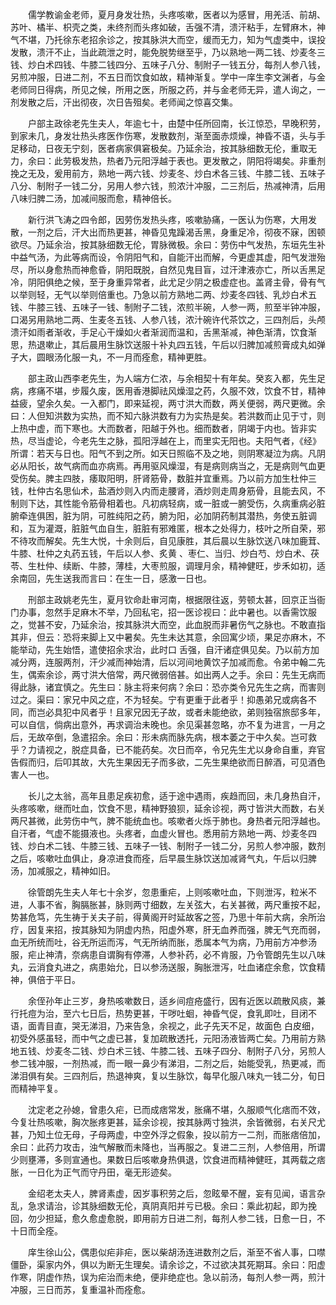 <!-- { "loadSidebar": true } -->
　　儒学教谕金老师，夏月身发壮热，头疼咳嗽，医者以为感冒，用羌活、前胡、苏叶、橘半、枳壳之类，未终剂而头疼如破，舌强不清，溃汗粘手，左臂麻木，神气不堪，乃托徐东老招余诊之，按其脉洪大而空，缓而无力，知为气虚类中，误投发散，溃汗不止，当此疏泄之时，能免脱势继至乎，乃以熟地一两二钱、炒麦冬三钱、炒白术四钱、牛膝二钱四分、五味子八分、制附子一钱五分，每剂人参八钱，另煎冲服，日进二剂，不五日而饮食如故，精神渐复。学中一庠生李文渊者，与金老师同日得病，所见之候，所用之医，所服之药，并与金老师无异，遣人询之，一剂发散之后，汗出彻夜，次日告殂矣。老师闻之惊喜交集。

　　户部主政徐老先生夫人，年逾七十，由楚中任所回南，长江惊恐，早晚积劳，到家未几，身发壮热头疼医作伤寒，发散数剂，渐至面赤烦燥，神昏不语，头与手足移动，日夜无宁刻，医者病家俱窘极矣。乃延余治，按其脉细数无伦，重取无力，余曰：此劳极发热，热者乃元阳浮越于表也。更发散之，阴阳将竭矣。非重剂挽之无及，爰用前方，熟地一两六钱、炒麦冬、炒白术各三钱、牛膝二钱、五味子八分、制附子一钱二分，另用人参六钱，煎浓汁冲服，二三剂后，热减神清，后用八味归脾二汤，加减间服而愈，精神倍长。

　　新行洪飞涛之四令郎，因劳伤发热头疼，咳嗽胁痛，一医认为伤寒，大用发散，一剂之后，汗大出而热更甚，神昏见鬼躁渴舌黑，身重足冷，彻夜不寐，困顿欲尽。乃延余治，按其脉细数无伦，胃脉微极。余曰：劳伤中气发热，东垣先生补中益气汤，为此等病而设，令阴阳气和，自能汗出而解，今更虚其虚，阳气发泄殆尽，所以身愈热而神愈昏，阴阳既脱，自然见鬼目盲，过汗津液亦亡，所以舌黑足冷，阴阳俱绝之候，至于身重异常者，此尤足少阴之极虚症也。盖肾主骨，骨有气以举则轻，无气以举则倍重也。乃急以前方熟地二两、炒麦冬四钱、乳炒白术五钱、牛膝三钱、五味子一钱、制附子二钱，浓煎半碗，人参一两，煎至半钟冲服，口渴另用熟地二两、生麦冬五钱、人参八钱，浓汁碗许代茶饮之，三四剂后，头颅溃汗如雨者渐收，手足心干燥如火者渐润而温和，舌黑渐减，神色渐清，饮食渐思，热退嗽止，其后晨用生脉饮送服十补丸四五钱，午后以归脾加减煎膏成丸如弹子大，圆眼汤化服一丸，不一月而痊愈，精神更胜。

　　部主政山西李老先生，为人端方仁浓，与余相契十有年矣。癸亥入都，先生足病，疼痛不堪，步履久废，医用香港脚祛风燥湿之药，久服不效，饮食不甘，精神益疲，望余久矣。一入都门，即来延视，两寸洪大而数，两关便弱，两尺更微。余曰：人但知洪数为实热，而不知六脉洪数有力为实热是矣。若洪数而止见于寸，则上热中虚，而下寒也。大而数者，阳越于外也。细而数者，阴竭于内也。皆非实热，尽当虚论，今老先生之脉，孤阳浮越在上，而里实无阳也。夫阳气者，《经》所谓：若天与日也。阳气不到之所。如天日照临不及之地，则阴寒凝泣为病。凡阴必从阳长，故气病而血亦病焉。再用驱风燥湿，有是病则病当之，无是病则气血更受伤矣。脾主四肢，痿取阳明，肝肾筋骨，数脏并宜重焉。乃以前方加生杜仲三钱，杜仲古名思仙术，盐酒炒则入内而走腰肾，酒炒则走周身筋骨，且能去风，不制则下达，其性能令筋骨相着也。凡初病轻病，或一脏或一腑受伤，久病重病必脏腑牵连俱困，脏为阴，可胜纯阳之药，腑为阳，必加阴药制其潜热，务使五脏调和，互为灌溉，脏脏气血自生，脏脏有邪难匿，根本之处得力，枝叶之所自荣，邪不待攻而解矣。先生大悦，十余则后，自见康胜，其后晨以生脉饮送八味加鹿茸、牛膝、杜仲之丸药五钱，午后以人参、炙黄 、枣仁、当归、炒白芍、炒白术、茯苓、生杜仲、续断、牛膝，薄桂，大枣煎服，调理月余，精神健旺，步禾如初，适余南回，先生送我而言曰：在生一日，感激一日也。

　　刑部主政姚老先生，夏月钦命赴审河南，根据限往返，劳顿太甚，回京正当衙门办事，忽然手足麻木不举，乃回私宅，招一医诊视曰：此中暑也。以香需饮服之，觉甚不安，乃延余治，按其脉洪大而空，此血脱而非暑伤气之脉也。不敢直指其非，但云：恐将来脚上又中暑矣。先生未达其意，余回寓少顷，果足亦麻木，不能举动，先生始悟，遣使招余求治，此时口 舌强，自汗诸症俱见矣。乃以前方加减分两，连服两剂，汗少减而神始清，后以河间地黄饮子加减而愈。令弟中翰二先生，偶索余诊，两寸洪大倍常，两尺微弱倍甚。如出两人之手。余曰：先生无病而得此脉，诸宜慎之。先生曰：脉主将来何病？余曰：恐亦类令兄先生之病，而害则过之。渠曰：家兄中风之症，不为轻矣。宁有更重于此者乎！抑愚弟兄或病各不同，而岂必具犯中风者乎！且家兄因无子故，或者未能绝欲，弟则独宿旅邸多年，可以自信，倘病出意外，再求调治未晚也。余见渠甚忽略，亦不复为进言，一月之后，无故卒倒，急遣招余。余曰：形未病而脉先病，根本萎之于中久矣。岂可救乎？力请视之，脱症具备，已不能药矣。次日而卒，令兄先生尤以身命自重，弃官告假而归，后叩其故，大先生果因无子而多欲，二先生果绝欲而日醉酒，可见酒色害人一也。

　　长儿之太翁，高年且患足疾初愈，适于途中遇雨，疾趋而回，未几身热自汗，头疼咳嗽，继而吐血，饮食不思，精神野狼狈，延余诊视，两寸皆洪大而数，右关两尺甚微，此劳伤中气，脾不能统血也。咳嗽者火烁于肺也。身热者元阳浮越也。自汗者，气虚不能摄液也。头疼者，血虚火冒也。悉用前方熟地一两、炒麦冬四钱、炒白术二钱、牛膝三钱、五味子一钱、制附子一钱二分，另煎人参冲服，数剂之后，咳嗽吐血俱止，身凉进食而痊，后早晨生脉饮送加减肾气丸，午后以归脾汤，加减服之，精神如旧。

　　徐管朗先生夫人年七十余岁，忽患重疟，上则咳嗽吐血，下则泄泻，粒米不进，人事不省，胸膈胀甚，脉则两寸细数，左关弦大，右关甚微，两尺重按不起，势甚危笃，先生祷于关夫子前，得黄阁开时延故客之签，乃思十年前大病，余所治疗，因复来招，按其脉知为阴虚内热，阳虚外寒，肝无血养而强，脾无气充而弱，血无所统而吐，谷无所运而泻，气无所纳而胀，悉属本气为病，乃用前方冲参汤服，疟止神清，奈病患自谓胸有停滞，人参补药，必不肯服，乃令管朗先生以八味丸，云消食丸进之，病患始允，日以参汤送服，胸胀泄泻，吐血诸症余愈，饮食精神，俱倍于平日。

　　余侄孙年止三岁，身热咳嗽数日，适乡间痘疮盛行，因有近医以疏散风痰，兼行托痘为治，至六七日后，热势更甚，干哕吐蛔，神昏气促，食乳即吐，目闭不语，面青目直，哭无涕泪，乃来告急，余视之，此子先天不足，故面色 白皮细，初受外感虽轻，而中气之虚已甚，复加疏散透托，元阳汤液皆两亡矣。乃用前方熟地五钱、炒麦冬二钱、炒白术三钱、牛膝二钱、五味子四分、制附子八分，另煎人参二钱冲服，一剂热减，而一眼一鼻少有涕泪，二剂之后，始能受乳，热更减，而涕泪俱有矣。三四剂后，热退神爽，复以生脉饮，每早化服八味丸一钱二分，旬日而精神平复。

　　沈定老之孙媳，曾患久疟，已而成痞常发，胀痛不堪，久服顺气化痞而不效，今复壮热咳嗽，胸次胀疼更甚，延余诊视，按其脉两寸独洪，余皆微弱，右关尺尤甚，乃知土位无母，子母两虚，中空外浮之假象，投以前方一二剂，而胀痞倍加，余曰：此药力攻击，浊气解散而未降也，当再服之。复进二三剂，人参倍用，所谓少则壅滞，多则宣通也。果数日后咳嗽身热俱退，饮食进而精神健旺，其两载之痞胀，一日化为正气而守丹田，毫无形迹矣。

　　金绍老太夫人，脾肾素虚，因岁事积劳之后，忽眩晕不醒，妄有见闻，语言杂乱，急求请治，诊其脉细数无伦，真阴真阳并亏已极。余曰：乘此初起，即为挽回，勿少担延，愈久愈虚愈脱，即用前方日进二剂，每剂人参二钱，日愈一日，不十日而全痊。

　　庠生徐山公，偶患似疟非疟，医以柴胡汤连进数剂之后，渐至不省人事，口噤僵卧，渠家内外，俱以为断无生理矣。请余诊之，不过欲决其死期耳。余曰：阳虚作寒，阴虚作热，误为疟治而未绝，便非绝症也。急以前汤，每剂人参一两，煎汁冲服，三日而苏，复重温补而痊愈。

